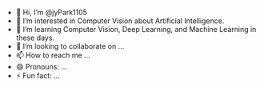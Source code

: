- 👋 Hi, I’m @jyPark1105
- 👀 I’m interested in Computer Vision about Artificial Intelligence.
- 🌱 I’m learning Computer Vision, Deep Learning, and Machine Learning in these days.
- 💞️ I’m looking to collaborate on ...
- 📫 How to reach me ...
- 😄 Pronouns: ...
- ⚡ Fun fact: ...

<!---
jyPark1105/jyPark1105 is a ✨ special ✨ repository because its `README.md` (this file) appears on your GitHub profile.
You can click the Preview link to take a look at your changes.
--->
